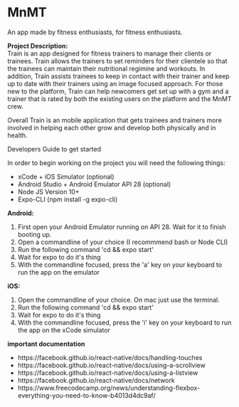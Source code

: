 # MnMT
An app made by fitness enthusiasts, for fitness enthusiasts.

<b>Project Description:</b> <br />
Train is an app designed for fitness trainers to manage their clients or trainees. Train allows the trainers 
to set reminders for their clientele so that the trainees can maintain their nutritional regimine and workouts. 
In addition, Train assists trainees to keep in contact with their trainer and keep up to date with their trainers
using an image focused approach. For those new to the platform, Train can help newcomers get set up with a
gym and a trainer that is rated by both the existing users on the platform and the MnMT crew. 

Overall Train is an mobile application that gets trainees and trainers more involved in helping each other grow
and develop both physically and in health.

Developers Guide to get started

In order to begin working on the project you will need the following things:
<ul>
    <li>xCode + iOS Simulator (optional)</li>
    <li>Android Studio + Android Emulator API 28 (optional)</li>
    <li>Node JS Version 10+</li>
    <li>Expo-CLI (npm install -g expo-cli)</li>
</ul>

<b>Android:</b>
<ol>
    <li>First open your Android Emulator running on API 28. Wait for it to finish booting up.</li>
    <li>Open a commandline of your choice (I recommmend bash or Node CLI)</li>
    <li>Run the following command 'cd <PROJECT DIRECTORY> && expo start'</li>
    <li>Wait for expo to do it's thing</li>
    <li>With the commandline focused, press the 'a' key on your keyboard to run the app on the emulator</li>
</ol>


<b>iOS:</b>
<ol>
    <li>Open the commandline of your choice. On mac just use the terminal.</li>
    <li>Run the following command 'cd <PROJECT DIRECTORY> && expo start'</li>
    <li>Wait for expo to do it's thing</li>
    <li>With the commandline focused, press the 'i' key on your keyboard to run the app on the xCode simulator</li>
</ol>

<b>important documentation</b>
<ul>
    <li>https://facebook.github.io/react-native/docs/handling-touches</li>
    <li>https://facebook.github.io/react-native/docs/using-a-scrollview</li>
    <li>https://facebook.github.io/react-native/docs/using-a-listview</li>
    <li>https://facebook.github.io/react-native/docs/network</li>
    <li>https://www.freecodecamp.org/news/understanding-flexbox-everything-you-need-to-know-b4013d4dc9af/</li>
</ul>
